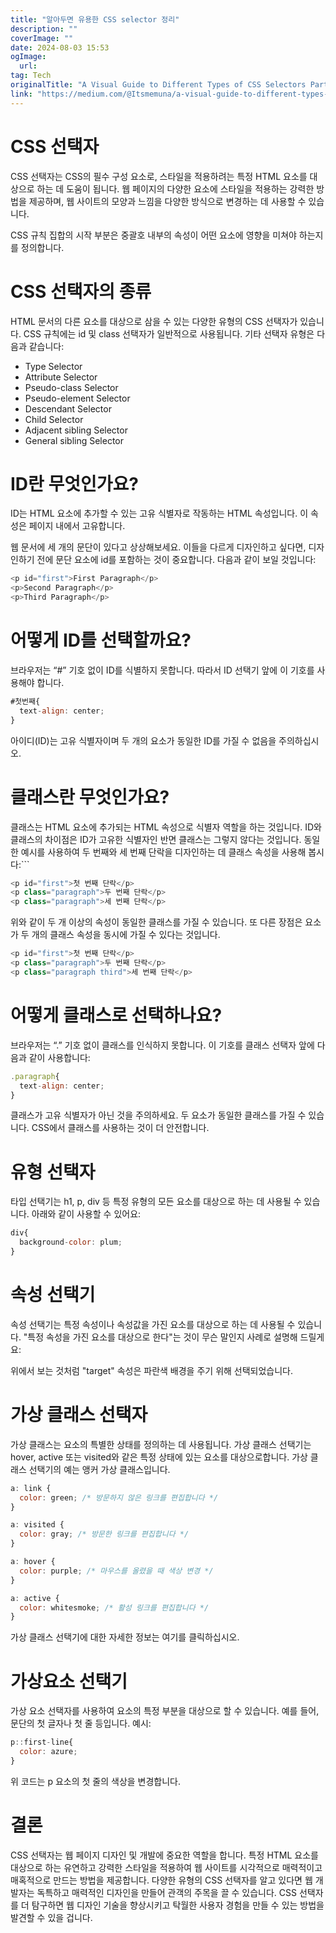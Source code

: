 ```yaml
---
title: "알아두면 유용한 CSS selector 정리"
description: ""
coverImage: ""
date: 2024-08-03 15:53
ogImage: 
  url: 
tag: Tech
originalTitle: "A Visual Guide to Different Types of CSS Selectors Part 1"
link: "https://medium.com/@Itsmemuna/a-visual-guide-to-different-types-of-css-selectors-part-1-0c32b9740509"
---
```




# CSS 선택자

CSS 선택자는 CSS의 필수 구성 요소로, 스타일을 적용하려는 특정 HTML 요소를 대상으로 하는 데 도움이 됩니다. 웹 페이지의 다양한 요소에 스타일을 적용하는 강력한 방법을 제공하며, 웹 사이트의 모양과 느낌을 다양한 방식으로 변경하는 데 사용할 수 있습니다.

CSS 규칙 집합의 시작 부분은 중괄호 내부의 속성이 어떤 요소에 영향을 미쳐야 하는지를 정의합니다.

# CSS 선택자의 종류

<div class="content-ad"></div>

HTML 문서의 다른 요소를 대상으로 삼을 수 있는 다양한 유형의 CSS 선택자가 있습니다. CSS 규칙에는 id 및 class 선택자가 일반적으로 사용됩니다. 기타 선택자 유형은 다음과 같습니다:

- Type Selector
- Attribute Selector
- Pseudo-class Selector
- Pseudo-element Selector
- Descendant Selector
- Child Selector
- Adjacent sibling Selector
- General sibling Selector

# ID란 무엇인가요?

ID는 HTML 요소에 추가할 수 있는 고유 식별자로 작동하는 HTML 속성입니다. 이 속성은 페이지 내에서 고유합니다.

<div class="content-ad"></div>

웹 문서에 세 개의 문단이 있다고 상상해보세요. 이들을 다르게 디자인하고 싶다면, 디자인하기 전에 문단 요소에 id를 포함하는 것이 중요합니다. 다음과 같이 보일 것입니다:

```js
<p id="first">First Paragraph</p>
<p>Second Paragraph</p>
<p>Third Paragraph</p>
```

# 어떻게 ID를 선택할까요?

브라우저는 “#” 기호 없이 ID를 식별하지 못합니다. 따라서 ID 선택기 앞에 이 기호를 사용해야 합니다.

<div class="content-ad"></div>

```js
#첫번째{
  text-align: center;
}
```

아이디(ID)는 고유 식별자이며 두 개의 요소가 동일한 ID를 가질 수 없음을 주의하십시오.

# 클래스란 무엇인가요?

클래스는 HTML 요소에 추가되는 HTML 속성으로 식별자 역할을 하는 것입니다. ID와 클래스의 차이점은 ID가 고유한 식별자인 반면 클래스는 그렇지 않다는 것입니다. 동일한 예시를 사용하여 두 번째와 세 번째 단락을 디자인하는 데 클래스 속성을 사용해 봅시다:```

<div class="content-ad"></div>

```js
<p id="first">첫 번째 단락</p>
<p class="paragraph">두 번째 단락</p>
<p class="paragraph">세 번째 단락</p>
```

위와 같이 두 개 이상의 속성이 동일한 클래스를 가질 수 있습니다. 또 다른 장점은 요소가 두 개의 클래스 속성을 동시에 가질 수 있다는 것입니다.

```js
<p id="first">첫 번째 단락</p>
<p class="paragraph">두 번째 단락</p>
<p class="paragraph third">세 번째 단락</p>
```

# 어떻게 클래스로 선택하나요?

<div class="content-ad"></div>

브라우저는 “.” 기호 없이 클래스를 인식하지 못합니다. 이 기호를 클래스 선택자 앞에 다음과 같이 사용합니다:

```js
.paragraph{
  text-align: center;
}
```

클래스가 고유 식별자가 아닌 것을 주의하세요. 두 요소가 동일한 클래스를 가질 수 있습니다. CSS에서 클래스를 사용하는 것이 더 안전합니다.

# 유형 선택자

<div class="content-ad"></div>

타입 선택기는 h1, p, div 등 특정 유형의 모든 요소를 대상으로 하는 데 사용될 수 있습니다. 아래와 같이 사용할 수 있어요:

```js
div{
  background-color: plum;
}
```

# 속성 선택기

속성 선택기는 특정 속성이나 속성값을 가진 요소를 대상으로 하는 데 사용될 수 있습니다. "특정 속성을 가진 요소를 대상으로 한다"는 것이 무슨 말인지 사례로 설명해 드릴게요:

<div class="content-ad"></div>

위에서 보는 것처럼 "target" 속성은 파란색 배경을 주기 위해 선택되었습니다.

# 가상 클래스 선택자

<div class="content-ad"></div>

가상 클래스는 요소의 특별한 상태를 정의하는 데 사용됩니다. 가상 클래스 선택기는 hover, active 또는 visited와 같은 특정 상태에 있는 요소를 대상으로합니다. 가상 클래스 선택기의 예는 앵커 가상 클래스입니다.

```js
a: link {
  color: green; /* 방문하지 않은 링크를 편집합니다 */
}

a: visited {
  color: gray; /* 방문한 링크를 편집합니다 */
}

a: hover {
  color: purple; /* 마우스를 올렸을 때 색상 변경 */
}

a: active {
  color: whitesmoke; /* 활성 링크를 편집합니다 */
}
```

가상 클래스 선택기에 대한 자세한 정보는 여기를 클릭하십시오.

# 가상요소 선택기

<div class="content-ad"></div>

가상 요소 선택자를 사용하여 요소의 특정 부분을 대상으로 할 수 있습니다. 예를 들어, 문단의 첫 글자나 첫 줄 등입니다. 예시:

```js
p::first-line{
  color: azure;
}
```

위 코드는 p 요소의 첫 줄의 색상을 변경합니다.

# 결론

<div class="content-ad"></div>

CSS 선택자는 웹 페이지 디자인 및 개발에 중요한 역할을 합니다. 특정 HTML 요소를 대상으로 하는 유연하고 강력한 스타일을 적용하여 웹 사이트를 시각적으로 매력적이고 매혹적으로 만드는 방법을 제공합니다. 다양한 유형의 CSS 선택자를 알고 있다면 웹 개발자는 독특하고 매력적인 디자인을 만들어 관객의 주목을 끌 수 있습니다. CSS 선택자를 더 탐구하면 웹 디자인 기술을 향상시키고 탁월한 사용자 경험을 만들 수 있는 방법을 발견할 수 있을 겁니다.

